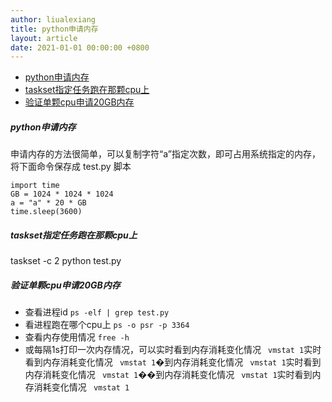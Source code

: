 ```yaml
---
author: liualexiang
title: python申请内存
layout: article
date: 2021-01-01 00:00:00 +0800
---
```



- [python申请内存](#python申请内存)
- [taskset指定任务跑在那颗cpu上](#taskset指定任务跑在那颗cpu上)
- [验证单颗cpu申请20GB内存](#验证单颗cpu申请20gb内存)
##### python申请内存
申请内存的方法很简单，可以复制字符“a”指定次数，即可占用系统指定的内存，将下面命令保存成 test.py 脚本
```
import time
GB = 1024 * 1024 * 1024
a = "a" * 20 * GB
time.sleep(3600)
```

##### taskset指定任务跑在那颗cpu上
taskset -c 2 python test.py

##### 验证单颗cpu申请20GB内存
* 查看进程id
```ps -elf | grep test.py```
* 看进程跑在哪个cpu上
  ``` ps -o psr -p 3364 ```
* 查看内存使用情况 
  ```free -h ```
* 或每隔1s打印一次内存情况，可以实时看到内存消耗变化情况
  ``` vmstat 1```实时看到内存消耗变化情况
  ``` vmstat 1```�到内存消耗变化情况
  ``` vmstat 1```实时看到内存消耗变化情况
  ``` vmstat 1```��到内存消耗变化情况
  ``` vmstat 1```实时看到内存消耗变化情况
  ``` vmstat 1```